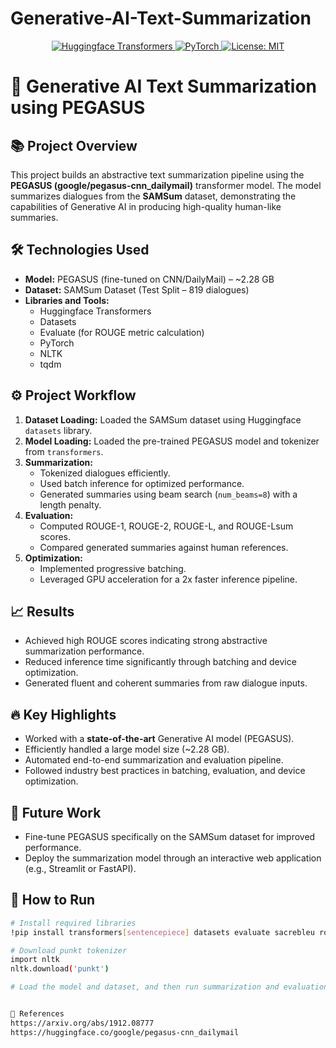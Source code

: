 # Generative-AI-Text-Summarization

<p align="center">
  <a href="https://huggingface.co/models">
    <img src="https://img.shields.io/badge/Built%20with-🤗%20Transformers-blue" alt="Huggingface Transformers">
  </a>
  <a href="https://pytorch.org/">
    <img src="https://img.shields.io/badge/Powered%20by-PyTorch-red" alt="PyTorch">
  </a>
  <a href="https://opensource.org/licenses/MIT">
    <img src="https://img.shields.io/badge/License-MIT-green" alt="License: MIT">
  </a>
</p>

# 🧠 Generative AI Text Summarization using PEGASUS

## 📚 Project Overview
This project builds an abstractive text summarization pipeline using the **PEGASUS (google/pegasus-cnn_dailymail)** transformer model. The model summarizes dialogues from the **SAMSum** dataset, demonstrating the capabilities of Generative AI in producing high-quality human-like summaries.

## 🛠️ Technologies Used
- **Model:** PEGASUS (fine-tuned on CNN/DailyMail) – ~2.28 GB
- **Dataset:** SAMSum Dataset (Test Split – 819 dialogues)
- **Libraries and Tools:**
  - Huggingface Transformers
  - Datasets
  - Evaluate (for ROUGE metric calculation)
  - PyTorch
  - NLTK
  - tqdm

## ⚙️ Project Workflow
1. **Dataset Loading:** Loaded the SAMSum dataset using Huggingface `datasets` library.
2. **Model Loading:** Loaded the pre-trained PEGASUS model and tokenizer from `transformers`.
3. **Summarization:**
   - Tokenized dialogues efficiently.
   - Used batch inference for optimized performance.
   - Generated summaries using beam search (`num_beams=8`) with a length penalty.
4. **Evaluation:**
   - Computed ROUGE-1, ROUGE-2, ROUGE-L, and ROUGE-Lsum scores.
   - Compared generated summaries against human references.
5. **Optimization:**
   - Implemented progressive batching.
   - Leveraged GPU acceleration for a 2x faster inference pipeline.

## 📈 Results
- Achieved high ROUGE scores indicating strong abstractive summarization performance.
- Reduced inference time significantly through batching and device optimization.
- Generated fluent and coherent summaries from raw dialogue inputs.

## 🔥 Key Highlights
- Worked with a **state-of-the-art** Generative AI model (PEGASUS).
- Efficiently handled a large model size (~2.28 GB).
- Automated end-to-end summarization and evaluation pipeline.
- Followed industry best practices in batching, evaluation, and device optimization.

## 🧩 Future Work
- Fine-tune PEGASUS specifically on the SAMSum dataset for improved performance.
- Deploy the summarization model through an interactive web application (e.g., Streamlit or FastAPI).

## 📍 How to Run
```bash
# Install required libraries
!pip install transformers[sentencepiece] datasets evaluate sacrebleu rouge_score py7zr tqdm nltk

# Download punkt tokenizer
import nltk
nltk.download('punkt')

# Load the model and dataset, and then run summarization and evaluation as per the provided scripts.


📎 References
https://arxiv.org/abs/1912.08777
https://huggingface.co/google/pegasus-cnn_dailymail
